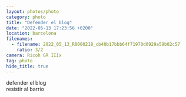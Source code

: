 ```yaml
---
layout: photos/photo
category: photo
title: "Defender el blog"
date: "2022-05-13 17:23:56 +0200"
location: barcelona
filenames:
  - filename: 2022_05_13_R0000218_cb40b17bbb64f71970d0929a59b02c57
    ratio: 3/2
camera: Ricoh GR IIIx
tag: photo
hide_title: true
---
```


defender el blog  
resistir al barrio
